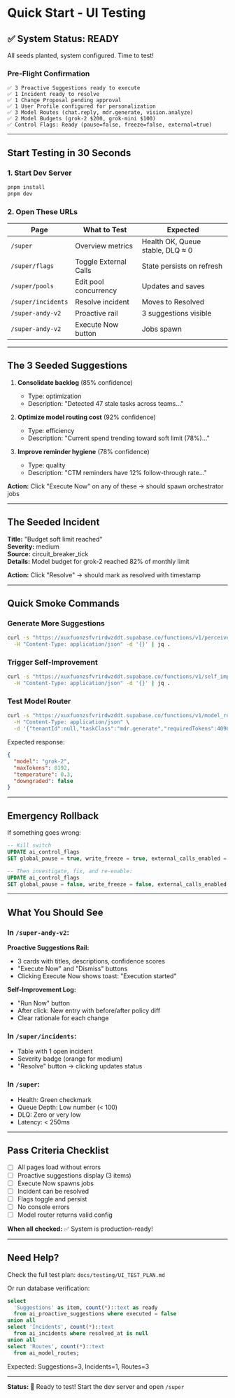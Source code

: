 # Quick Start - UI Testing

## ✅ System Status: READY

All seeds planted, system configured. Time to test!

### Pre-Flight Confirmation

```
✅ 3 Proactive Suggestions ready to execute
✅ 1 Incident ready to resolve
✅ 1 Change Proposal pending approval
✅ 1 User Profile configured for personalization
✅ 3 Model Routes (chat.reply, mdr.generate, vision.analyze)
✅ 2 Model Budgets (grok-2 $200, grok-mini $100)
✅ Control Flags: Ready (pause=false, freeze=false, external=true)
```

---

## Start Testing in 30 Seconds

### 1. Start Dev Server
```bash
pnpm install
pnpm dev
```

### 2. Open These URLs

| Page | What to Test | Expected |
|------|-------------|----------|
| `/super` | Overview metrics | Health OK, Queue stable, DLQ ≈ 0 |
| `/super/flags` | Toggle External Calls | State persists on refresh |
| `/super/pools` | Edit pool concurrency | Updates and saves |
| `/super/incidents` | Resolve incident | Moves to Resolved |
| `/super-andy-v2` | Proactive rail | 3 suggestions visible |
| `/super-andy-v2` | Execute Now button | Jobs spawn |

---

## The 3 Seeded Suggestions

1. **Consolidate backlog** (85% confidence)
   - Type: optimization
   - Description: "Detected 47 stale tasks across teams..."

2. **Optimize model routing cost** (92% confidence)
   - Type: efficiency
   - Description: "Current spend trending toward soft limit (78%)..."

3. **Improve reminder hygiene** (78% confidence)
   - Type: quality
   - Description: "CTM reminders have 12% follow-through rate..."

**Action:** Click "Execute Now" on any of these → should spawn orchestrator jobs

---

## The Seeded Incident

**Title:** "Budget soft limit reached"  
**Severity:** medium  
**Source:** circuit_breaker_tick  
**Details:** Model budget for grok-2 reached 82% of monthly limit

**Action:** Click "Resolve" → should mark as resolved with timestamp

---

## Quick Smoke Commands

### Generate More Suggestions
```bash
curl -s "https://xuxfuonzsfvrirdwzddt.supabase.co/functions/v1/perceive_tick" \
  -H "Content-Type: application/json" -d '{}' | jq .
```

### Trigger Self-Improvement
```bash
curl -s "https://xuxfuonzsfvrirdwzddt.supabase.co/functions/v1/self_improve_tick" \
  -H "Content-Type: application/json" -d '{}' | jq .
```

### Test Model Router
```bash
curl -s "https://xuxfuonzsfvrirdwzddt.supabase.co/functions/v1/model_router" \
  -H "Content-Type: application/json" \
  -d '{"tenantId":null,"taskClass":"mdr.generate","requiredTokens":4096}' | jq .
```

Expected response:
```json
{
  "model": "grok-2",
  "maxTokens": 8192,
  "temperature": 0.3,
  "downgraded": false
}
```

---

## Emergency Rollback

If something goes wrong:

```sql
-- Kill switch
UPDATE ai_control_flags 
SET global_pause = true, write_freeze = true, external_calls_enabled = false;

-- Then investigate, fix, and re-enable:
UPDATE ai_control_flags 
SET global_pause = false, write_freeze = false, external_calls_enabled = true;
```

---

## What You Should See

### In `/super-andy-v2`:

**Proactive Suggestions Rail:**
- 3 cards with titles, descriptions, confidence scores
- "Execute Now" and "Dismiss" buttons
- Clicking Execute Now shows toast: "Execution started"

**Self-Improvement Log:**
- "Run Now" button
- After click: New entry with before/after policy diff
- Clear rationale for each change

### In `/super/incidents`:
- Table with 1 open incident
- Severity badge (orange for medium)
- "Resolve" button → clicking updates status

### In `/super`:
- Health: Green checkmark
- Queue Depth: Low number (< 100)
- DLQ: Zero or very low
- Latency: < 250ms

---

## Pass Criteria Checklist

- [ ] All pages load without errors
- [ ] Proactive suggestions display (3 items)
- [ ] Execute Now spawns jobs
- [ ] Incident can be resolved
- [ ] Flags toggle and persist
- [ ] No console errors
- [ ] Model router returns valid config

**When all checked:** ✅ System is production-ready!

---

## Need Help?

Check the full test plan: `docs/testing/UI_TEST_PLAN.md`

Or run database verification:
```sql
select 
  'Suggestions' as item, count(*)::text as ready 
  from ai_proactive_suggestions where executed = false
union all
select 'Incidents', count(*)::text 
  from ai_incidents where resolved_at is null
union all
select 'Routes', count(*)::text 
  from ai_model_routes;
```

Expected: Suggestions=3, Incidents=1, Routes=3

---

**Status:** 🚀 Ready to test! Start the dev server and open `/super`
